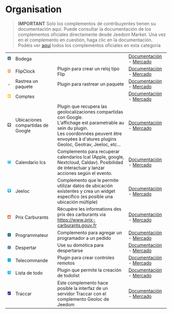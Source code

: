 
# Organisation


>**IMPORTANT**
>Solo los complementos de contribuyentes tienen su documentación aquí. Puede consultar la documentación de los complementos oficiales directamente desde Jeedom Market. Una vez en el complemento en cuestión, haga clic en la documentación.
>Podéis ver [aquí](https://market.jeedom.com/index.php?v=d&p=market&type=plugin&categorie=organization) todos los complementos oficiales en esta categoría


| | | | |
|--- | --- | --- | ---|
|<img src="CaveVin/CaveVin_icon.png" class="pluginLogo" width="100" />|Bodega||[Documentación](https://mika-nt28.github.io/Documentations/CaveVin/es_ES/) - [Mercado](https://market.jeedom.com/index.php?v=d&p=market_display&id=1980)|
|<img src="FlipClock/FlipClock_icon.png" class="pluginLogo" width="100" />|FlipClock|Plugin para crear un reloj tipo Flip|[Documentación](https://github.com/cyrilphoenix71/jeedom_FlipClock/blob/stable/doc/es_ES/index.asciidoc) - [Mercado](https://market.jeedom.com/index.php?v=d&p=market_display&id=3091)|
|<img src="Suivreuncolis/Suivreuncolis_icon.png" class="pluginLogo" width="100" />|Rastrea un paquete|Plugin para rastrear un paquete|[Documentación](https://floman321.github.io/Suivreuncolis/es_ES/) - [Mercado](https://market.jeedom.com/index.php?v=d&p=market_display&id=2404)|
|<img src="comptes/comptes_icon.png" class="pluginLogo" width="100" />|Comptes||[Documentación](https://koleos6.github.io/comptes/es_ES/) - [Mercado](https://market.jeedom.com/index.php?v=d&p=market_display&id=1399)|
|<img src="gsl/gsl_icon.png" class="pluginLogo" width="100" />|Ubicaciones compartidas de Google|Plugin que recupera las geolocalizaciones compartidas con Google.<br />L'affichage est parametrable au sein du plugin.<br />Les coordonnées peuvent être envoyées à d'atures plugins Geoloc, Geotrav, Jeeloc, etc...|[Documentación](https://yoan-m.github.io/jeedom_gsl/es_ES/) - [Mercado](https://market.jeedom.com/index.php?v=d&p=market_display&id=3422)|
|<img src="ics/ics_icon.png" class="pluginLogo" width="100" />|Calendario Ics|Complemento para recuperar calendarios Ical (Apple, google, Nextcloud, Caldav). Posibilidad de interactuar y lanzar acciones según el evento.|[Documentación](https://zyg0m4t1k.github.io/ics/es_ES/) - [Mercado](https://market.jeedom.com/index.php?v=d&p=market_display&id=3108)|
|<img src="jeeloc/jeeloc_icon.png" class="pluginLogo" width="100" />|Jeeloc|Complemento que le permite utilizar datos de ubicación existentes y crea un widget específico (es posible una ubicación múltiple)|[Documentación](https://zyg0m4t1k.github.io/jeeloc/es_ES/) - [Mercado](https://market.jeedom.com/index.php?v=d&p=market_display&id=3404)|
|<img src="prixcarburants/prixcarburants_icon.png" class="pluginLogo" width="100" />|Prix Carburants|Récupère les informations des prix des carburants via https://www.prix-carburants.gouv.fr|[Documentación](https://jeedom.github.io/prixcarburants/es_ES/) - [Mercado](https://market.jeedom.com/index.php?v=d&p=market_display&id=3984)|
|<img src="programmateur/programmateur_icon.png" class="pluginLogo" width="100" />|Programmateur|Complemento para agregar un programador a un pedido|[Documentación](https://caelion.github.io/jeedom-plugins-documentation/Programmateur/es_ES/) - [Mercado](https://market.jeedom.com/index.php?v=d&p=market_display&id=3942)|
|<img src="reveil/reveil_icon.png" class="pluginLogo" width="100" />|Despertar|Use su domótica para despertarse|[Documentación](https://mika-nt28.github.io/Documentations/reveil/es_ES/) - [Mercado](https://market.jeedom.com/index.php?v=d&p=market_display&id=2775)|
|<img src="telco/telco_icon.png" class="pluginLogo" width="100" />|Telecommande|Plugin para crear controles remotos|[Documentación](https://zyg0m4t1k.github.io/telco/es_ES/) - [Mercado](https://market.jeedom.com/index.php?v=d&p=market_display&id=2861)|
|<img src="todo/todo_icon.png" class="pluginLogo" width="100" />|Lista de todo|Plugin que permite la creación de todolist|[Documentación](https://zyg0m4t1k.github.io/todo/es_ES/) - [Mercado](https://market.jeedom.com/index.php?v=d&p=market_display&id=1976)|
|<img src="traccar/traccar_icon.png" class="pluginLogo" width="100" />|Traccar|Este complemento hace posible la interfaz de un servidor Traccar con el complemento Geoloc de Jeedom|[Documentación](http://dough29.github.io/Jeedom-Traccar/es_ES/) - [Mercado](https://market.jeedom.com/index.php?v=d&p=market_display&id=2518)|
